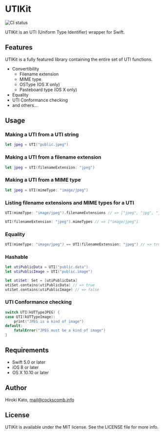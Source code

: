 # UTIKit

![CI status](https://github.com/cockscomb/UTIKit/workflows/CI/badge.svg)

UTIKit is an UTI (Uniform Type Identifier) wrapper for Swift.

## Features

UTIKit is a fully featured library containing the entire set of UTI functions.

- Convertibility
  - Filename extension
  - MIME type
  - OSType (OS X only)
  - Pasteboard type (OS X only)
- Equality
- UTI Conformance checking
- and others…

## Usage

### Making a UTI from a UTI string

```swift
let jpeg = UTI("public.jpeg")
```

### Making a UTI from a filename extension

```swift
let jpeg = UTI(filenameExtension: "jpeg")
```

### Making a UTI from a MIME type

```swift
let jpeg = UTI(mimeType: "image/jpeg")
```

### Listing filename extensions and MIME types for a UTI

```swift
UTI(mimeType: "image/jpeg").filenameExtensions // => ["jpeg", "jpg", "jpe"]

UTI(filenameExtension: "jpeg").mimeTypes // => ["image/jpeg"]
```

### Equality

```swift
UTI(mimeType: "image/jpeg") == UTI(filenameExtension: "jpeg") // => true
```

### Hashable

```swift
let utiPublicData = UTI("public.data")
let utiPublicImage = UTI("public.image")

let utiSet: Set = [utiPublicData]
utiSet.contains(utiPublicData) // => true
utiSet.contains(utiPublicImage) // => false
```

### UTI Conformance checking

```swift
switch UTI(kUTTypeJPEG) {
case UTI(kUTTypeImage):
    print("JPEG is a kind of image")
default:
    fatalError("JPEG must be a kind of image")
}
```

## Requirements

- Swift 5.0 or later
- iOS 8 or later
- OS X 10.10 or later

## Author

Hiroki Kato, mail@cockscomb.info

## License

UTIKit is available under the MIT license. See the LICENSE file for more info.
